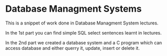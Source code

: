 # Database Managment Systems

This is a snippet of work done in Database Managment System lectures.

In the 1st part you can find simple SQL select sentences learnt in lectures.

In the 2nd part we created a database system and a C program which can access database and either querry it, update, insert or delete it.